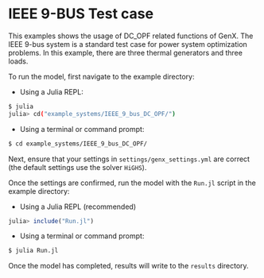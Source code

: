 # IEEE 9-BUS Test case 

This examples shows the usage of DC_OPF related functions of GenX. The IEEE 9-bus system is a standard test case for power system optimization problems. In this example, there are three thermal generators and three loads. 

To run the model, first navigate to the example directory:

- Using a Julia REPL:

```bash
$ julia
julia> cd("example_systems/IEEE_9_bus_DC_OPF/")
```

- Using a terminal or command prompt:
```bash
$ cd example_systems/IEEE_9_bus_DC_OPF/
``` 

Next, ensure that your settings in `settings/genx_settings.yml` are correct (the default settings use the solver `HiGHS`).

Once the settings are confirmed, run the model with the `Run.jl` script in the example directory:

- Using a Julia REPL (recommended)
```julia
julia> include("Run.jl")
```
- Using a terminal or command prompt:
```bash
$ julia Run.jl
```

Once the model has completed, results will write to the `results` directory.
